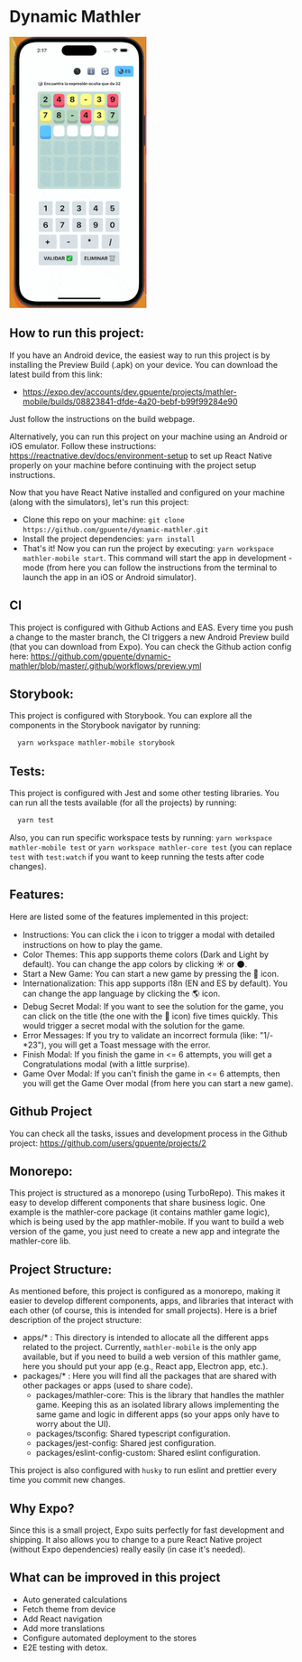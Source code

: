 # Dynamic Mathler

![](https://raw.githubusercontent.com/gpuente/dynamic-mathler/develop/demo-mathler.gif)

## How to run this project:
If you have an Android device, the easiest way to run this project is by installing the Preview Build (.apk) on your device. You can download the latest build from this link:
- https://expo.dev/accounts/dev.gpuente/projects/mathler-mobile/builds/08823841-dfde-4a20-bebf-b99f99284e90

Just follow the instructions on the build webpage.

Alternatively, you can run this project on your machine using an Android or iOS emulator. Follow these instructions: https://reactnative.dev/docs/environment-setup to set up React Native properly on your machine before continuing with the project setup instructions.

Now that you have React Native installed and configured on your machine (along with the simulators), let's run this project:
- Clone this repo on your machine: `git clone https://github.com/gpuente/dynamic-mathler.git`
- Install the project dependencies: `yarn install`
- That's it! Now you can run the project by executing: `yarn workspace mathler-mobile start`. This command will start the app in development - mode (from here you can follow the instructions from the terminal to launch the app in an iOS or Android simulator).

## CI
This project is configured with Github Actions and EAS. Every time you push a change to the master branch, the CI triggers a new Android Preview build (that you can download from Expo). You can check the Github action config here: https://github.com/gpuente/dynamic-mathler/blob/master/.github/workflows/preview.yml

## Storybook:
This project is configured with Storybook. You can explore all the components in the Storybook navigator by running:
```bash
  yarn workspace mathler-mobile storybook
```

## Tests:
This project is configured with Jest and some other testing libraries. You can run all the tests available (for all the projects) by running:
```bash
  yarn test
```
Also, you can run specific workspace tests by running: `yarn workspace mathler-mobile test` or `yarn workspace mathler-core test` (you can replace `test` with `test:watch` if you want to keep running the tests after code changes).


## Features: 
Here are listed some of the features implemented in this project:

- Instructions: You can click the ℹ️ icon to trigger a modal with detailed instructions on how to play the game.
- Color Themes: This app supports theme colors (Dark and Light by default). You can change the app colors by clicking ☀️ or 🌑.
- Start a New Game: You can start a new game by pressing the 🔄 icon.
- Internationalization: This app supports i18n (EN and ES by default). You can change the app language by clicking the 🌎 icon.
- Debug Secret Modal: If you want to see the solution for the game, you can click on the title (the one with the 🎲 icon) five times quickly. This would trigger a secret modal with the solution for the game.
- Error Messages: If you try to validate an incorrect formula (like: "1/-*23"), you will get a Toast message with the error.
- Finish Modal: If you finish the game in <= 6 attempts, you will get a Congratulations modal (with a little surprise).
- Game Over Modal: If you can't finish the game in <= 6 attempts, then you will get the Game Over modal (from here you can start a new game).

## Github Project
You can check all the tasks, issues and development process in the Github project: https://github.com/users/gpuente/projects/2

## Monorepo:
This project is structured as a monorepo (using TurboRepo). This makes it easy to develop different components that share business logic. One example is the mathler-core package (it contains mathler game logic), which is being used by the app mathler-mobile. If you want to build a web version of the game, you just need to create a new app and integrate the mathler-core lib.

## Project Structure:
As mentioned before, this project is configured as a monorepo, making it easier to develop different components, apps, and libraries that interact with each other (of course, this is intended for small projects). Here is a brief description of the project structure:
- apps/* : This directory is intended to allocate all the different apps related to the project. Currently, `mathler-mobile` is the only app available, but if you need to build a web version of this mathler game, here you should put your app (e.g., React app, Electron app, etc.).
- packages/* : Here you will find all the packages that are shared with other packages or apps (used to share code).
  - packages/mathler-core: This is the library that handles the mathler game. Keeping this as an isolated library allows implementing the same game and logic in different apps (so your apps only have to worry about the UI).
  - packages/tsconfig: Shared typescript configuration.
  - packages/jest-config: Shared jest configuration.
  - packages/eslint-config-custom: Shared eslint configuration.

This project is also configured with `husky` to run eslint and prettier every time you commit new changes.

## Why Expo?
Since this is a small project, Expo suits perfectly for fast development and shipping. It also allows you to change to a pure React Native project (without Expo dependencies) really easily (in case it's needed).

## What can be improved in this project
- Auto generated calculations
- Fetch theme from device
- Add React navigation
- Add more translations
- Configure automated deployment to the stores
- E2E testing with detox.

